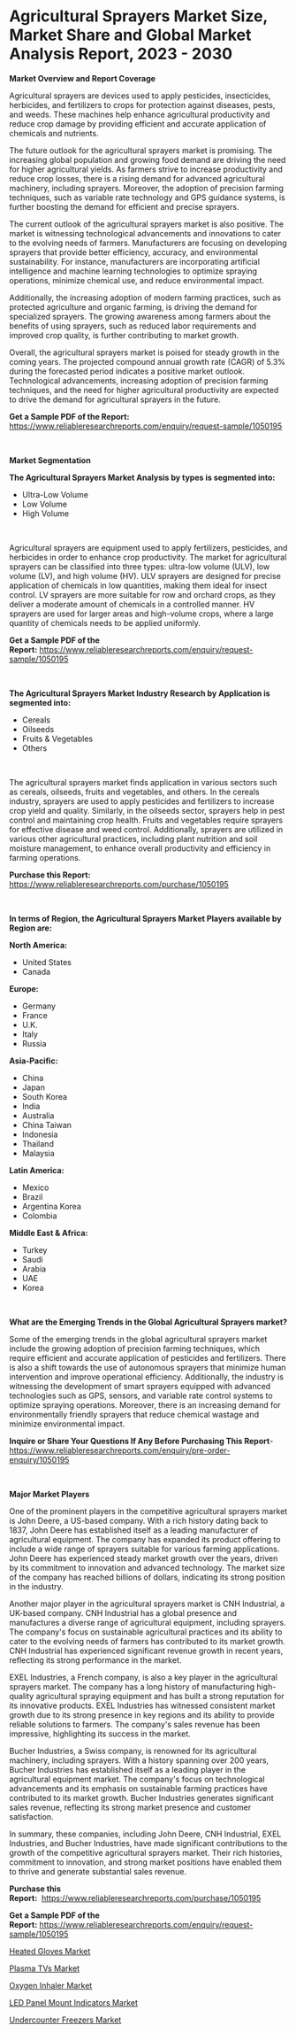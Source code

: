 <p><h1>Agricultural Sprayers Market Size, Market Share and Global Market Analysis Report, 2023 - 2030</h1></p><p><strong>Market Overview and Report Coverage</strong></p>
<p><p>Agricultural sprayers are devices used to apply pesticides, insecticides, herbicides, and fertilizers to crops for protection against diseases, pests, and weeds. These machines help enhance agricultural productivity and reduce crop damage by providing efficient and accurate application of chemicals and nutrients.</p><p>The future outlook for the agricultural sprayers market is promising. The increasing global population and growing food demand are driving the need for higher agricultural yields. As farmers strive to increase productivity and reduce crop losses, there is a rising demand for advanced agricultural machinery, including sprayers. Moreover, the adoption of precision farming techniques, such as variable rate technology and GPS guidance systems, is further boosting the demand for efficient and precise sprayers.</p><p>The current outlook of the agricultural sprayers market is also positive. The market is witnessing technological advancements and innovations to cater to the evolving needs of farmers. Manufacturers are focusing on developing sprayers that provide better efficiency, accuracy, and environmental sustainability. For instance, manufacturers are incorporating artificial intelligence and machine learning technologies to optimize spraying operations, minimize chemical use, and reduce environmental impact.</p><p>Additionally, the increasing adoption of modern farming practices, such as protected agriculture and organic farming, is driving the demand for specialized sprayers. The growing awareness among farmers about the benefits of using sprayers, such as reduced labor requirements and improved crop quality, is further contributing to market growth.</p><p>Overall, the agricultural sprayers market is poised for steady growth in the coming years. The projected compound annual growth rate (CAGR) of 5.3% during the forecasted period indicates a positive market outlook. Technological advancements, increasing adoption of precision farming techniques, and the need for higher agricultural productivity are expected to drive the demand for agricultural sprayers in the future.</p></p>
<p><strong>Get a Sample PDF of the Report:</strong> <a href="https://www.reliableresearchreports.com/enquiry/request-sample/1050195">https://www.reliableresearchreports.com/enquiry/request-sample/1050195</a></p>
<p>&nbsp;</p>
<p><strong>Market Segmentation</strong></p>
<p><strong>The Agricultural Sprayers Market Analysis by types is segmented into:</strong></p>
<p><ul><li>Ultra-Low Volume</li><li>Low Volume</li><li>High Volume</li></ul></p>
<p>&nbsp;</p>
<p><p>Agricultural sprayers are equipment used to apply fertilizers, pesticides, and herbicides in order to enhance crop productivity. The market for agricultural sprayers can be classified into three types: ultra-low volume (ULV), low volume (LV), and high volume (HV). ULV sprayers are designed for precise application of chemicals in low quantities, making them ideal for insect control. LV sprayers are more suitable for row and orchard crops, as they deliver a moderate amount of chemicals in a controlled manner. HV sprayers are used for larger areas and high-volume crops, where a large quantity of chemicals needs to be applied uniformly.</p></p>
<p><strong>Get a Sample PDF of the Report:</strong>&nbsp;<a href="https://www.reliableresearchreports.com/enquiry/request-sample/1050195">https://www.reliableresearchreports.com/enquiry/request-sample/1050195</a></p>
<p>&nbsp;</p>
<p><strong>The Agricultural Sprayers Market Industry Research by Application is segmented into:</strong></p>
<p><ul><li>Cereals</li><li>Oilseeds</li><li>Fruits & Vegetables</li><li>Others</li></ul></p>
<p>&nbsp;</p>
<p><p>The agricultural sprayers market finds application in various sectors such as cereals, oilseeds, fruits and vegetables, and others. In the cereals industry, sprayers are used to apply pesticides and fertilizers to increase crop yield and quality. Similarly, in the oilseeds sector, sprayers help in pest control and maintaining crop health. Fruits and vegetables require sprayers for effective disease and weed control. Additionally, sprayers are utilized in various other agricultural practices, including plant nutrition and soil moisture management, to enhance overall productivity and efficiency in farming operations.</p></p>
<p><strong>Purchase this Report:</strong>&nbsp; <a href="https://www.reliableresearchreports.com/purchase/1050195">https://www.reliableresearchreports.com/purchase/1050195</a></p>
<p>&nbsp;</p>
<p><strong>In terms of Region, the Agricultural Sprayers Market Players available by Region are:</strong></p>
<p>
    <p> <strong> North America: </strong>
        <ul>
            <li>United States</li>
            <li>Canada</li>
        </ul>
        </p> 
    <p> <strong> Europe: </strong>
        <ul>
            <li>Germany</li>
            <li>France</li>
            <li>U.K.</li>
            <li>Italy</li>
            <li>Russia</li>
        </ul>
        </p> 
    <p> <strong> Asia-Pacific: </strong>
        <ul>
            <li>China</li>
            <li>Japan</li>
            <li>South Korea</li>
            <li>India</li>
            <li>Australia</li>
            <li>China Taiwan</li>
            <li>Indonesia</li>
            <li>Thailand</li>
            <li>Malaysia</li>
        </ul>
        </p> 
    <p> <strong> Latin America: </strong>
        <ul>
            <li>Mexico</li>
            <li>Brazil</li>
            <li>Argentina Korea</li>
            <li>Colombia</li>
        </ul>
        </p> 
    <p> <strong> Middle East & Africa: </strong>
        <ul>
            <li>Turkey</li>
            <li>Saudi</li>
            <li>Arabia</li>
            <li>UAE</li>
            <li>Korea</li>
        </ul>
    </p>
    </p>
<p>&nbsp;</p>
<p><strong>What are the Emerging Trends in the Global Agricultural Sprayers market?</strong></p>
<p><p>Some of the emerging trends in the global agricultural sprayers market include the growing adoption of precision farming techniques, which require efficient and accurate application of pesticides and fertilizers. There is also a shift towards the use of autonomous sprayers that minimize human intervention and improve operational efficiency. Additionally, the industry is witnessing the development of smart sprayers equipped with advanced technologies such as GPS, sensors, and variable rate control systems to optimize spraying operations. Moreover, there is an increasing demand for environmentally friendly sprayers that reduce chemical wastage and minimize environmental impact.</p></p>
<p><strong>Inquire or Share Your Questions If Any Before Purchasing This Report</strong>- <a href="https://www.reliableresearchreports.com/enquiry/pre-order-enquiry/1050195">https://www.reliableresearchreports.com/enquiry/pre-order-enquiry/1050195</a></p>
<p>&nbsp;</p>
<p><strong>Major Market Players</strong></p>
<p><p>One of the prominent players in the competitive agricultural sprayers market is John Deere, a US-based company. With a rich history dating back to 1837, John Deere has established itself as a leading manufacturer of agricultural equipment. The company has expanded its product offering to include a wide range of sprayers suitable for various farming applications. John Deere has experienced steady market growth over the years, driven by its commitment to innovation and advanced technology. The market size of the company has reached billions of dollars, indicating its strong position in the industry.</p><p>Another major player in the agricultural sprayers market is CNH Industrial, a UK-based company. CNH Industrial has a global presence and manufactures a diverse range of agricultural equipment, including sprayers. The company's focus on sustainable agricultural practices and its ability to cater to the evolving needs of farmers has contributed to its market growth. CNH Industrial has experienced significant revenue growth in recent years, reflecting its strong performance in the market.</p><p>EXEL Industries, a French company, is also a key player in the agricultural sprayers market. The company has a long history of manufacturing high-quality agricultural spraying equipment and has built a strong reputation for its innovative products. EXEL Industries has witnessed consistent market growth due to its strong presence in key regions and its ability to provide reliable solutions to farmers. The company's sales revenue has been impressive, highlighting its success in the market.</p><p>Bucher Industries, a Swiss company, is renowned for its agricultural machinery, including sprayers. With a history spanning over 200 years, Bucher Industries has established itself as a leading player in the agricultural equipment market. The company's focus on technological advancements and its emphasis on sustainable farming practices have contributed to its market growth. Bucher Industries generates significant sales revenue, reflecting its strong market presence and customer satisfaction.</p><p>In summary, these companies, including John Deere, CNH Industrial, EXEL Industries, and Bucher Industries, have made significant contributions to the growth of the competitive agricultural sprayers market. Their rich histories, commitment to innovation, and strong market positions have enabled them to thrive and generate substantial sales revenue.</p></p>
<p><strong>Purchase this Report:</strong>&nbsp;&nbsp;<a href="https://www.reliableresearchreports.com/purchase/1050195">https://www.reliableresearchreports.com/purchase/1050195</a></p>
<p></p>
<p><strong>Get a Sample PDF of the Report:</strong>&nbsp;<a href="https://www.reliableresearchreports.com/enquiry/request-sample/1050195">https://www.reliableresearchreports.com/enquiry/request-sample/1050195</a></p>
<p><p><a href="https://medium.com/@beaublock2023/heated-gloves-market-size-reveals-the-best-marketing-channels-in-global-industry-6733e3b8b499">Heated Gloves Market</a></p><p><a href="https://medium.com/@ulicesweber/plasma-tvs-market-trends-and-market-analysis-forecasted-for-period-2023-2030-311b3030d386">Plasma TVs Market</a></p><p><a href="https://medium.com/@deronwisoky1977/oxygen-inhaler-market-trends-forecast-and-competitive-analysis-to-2030-9c123d4404fb">Oxygen Inhaler Market</a></p><p><a href="https://medium.com/@jackybrekke/led-panel-mount-indicators-market-analysis-its-cagr-market-segmentation-and-global-industry-d1deb9ca5130">LED Panel Mount Indicators Market</a></p><p><a href="https://medium.com/@rogerking1949/undercounter-freezers-market-insights-into-market-cagr-market-trends-and-growth-strategies-0c141a3d19c9">Undercounter Freezers Market</a></p></p>